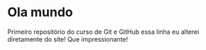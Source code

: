 # Ola mundo
 Primeiro repositório do curso de Git e GitHub
essa linha eu alterei diretamente do site! Que impressionante!
